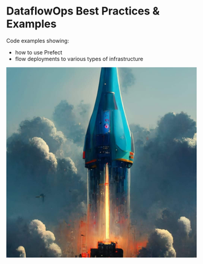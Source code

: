 # DataflowOps Best Practices & Examples
Code examples showing:
- how to use Prefect
- flow deployments to various types of infrastructure

![50%](docs/rocket_live_data_stack.jpeg)
